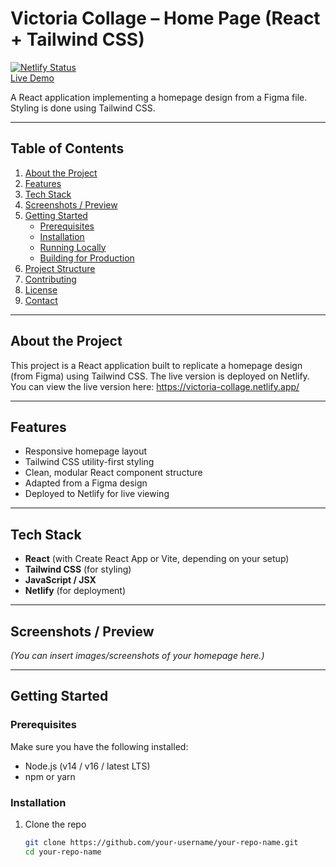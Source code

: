 # Victoria Collage – Home Page (React + Tailwind CSS)

[![Netlify Status](https://api.netlify.com/api/v1/badges/YOUR_NETLIFY_BADGE_URL/deploy-status)](https://netlify.com)  
[Live Demo](https://victoria-collage.netlify.app/)

A React application implementing a homepage design from a Figma file. Styling is done using Tailwind CSS.

---

## Table of Contents

1. [About the Project](#about-the-project)
2. [Features](#features)
3. [Tech Stack](#tech-stack)
4. [Screenshots / Preview](#screenshots--preview)
5. [Getting Started](#getting-started)
   - [Prerequisites](#prerequisites)
   - [Installation](#installation)
   - [Running Locally](#running-locally)
   - [Building for Production](#building-for-production)
6. [Project Structure](#project-structure)
7. [Contributing](#contributing)
8. [License](#license)
9. [Contact](#contact)

---

## About the Project

This project is a React application built to replicate a homepage design (from Figma) using Tailwind CSS. The live version is deployed on Netlify.  
You can view the live version here: https://victoria-collage.netlify.app/

---

## Features

- Responsive homepage layout
- Tailwind CSS utility-first styling
- Clean, modular React component structure
- Adapted from a Figma design
- Deployed to Netlify for live viewing

---

## Tech Stack

- **React** (with Create React App or Vite, depending on your setup)
- **Tailwind CSS** (for styling)
- **JavaScript / JSX**
- **Netlify** (for deployment)

---

## Screenshots / Preview

_(You can insert images/screenshots of your homepage here.)_

---

## Getting Started

### Prerequisites

Make sure you have the following installed:

- Node.js (v14 / v16 / latest LTS)
- npm or yarn

### Installation

1. Clone the repo
   ```bash
   git clone https://github.com/your-username/your-repo-name.git
   cd your-repo-name
   ```
